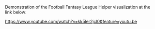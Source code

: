 Demonstration of the Football Fantasy League Helper visualization at the link below:

https://www.youtube.com/watch?v=kk5ler2jcl0&feature=youtu.be
